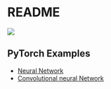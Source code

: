 # README

![](.gitbook/assets/pytorch-logo-dark.png)

## PyTorch Examples

* [Neural Network](Neural%20Network)
* [Convolutional neural Network](Convolutional%20Neural%20Network)

